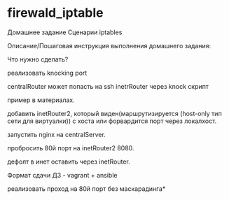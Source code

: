 # firewald_iptable
Домашнее задание
Сценарии iptables

Описание/Пошаговая инструкция выполнения домашнего задания:

Что нужно сделать?

реализовать knocking port

centralRouter может попасть на ssh inetrRouter через knock скрипт

пример в материалах.

добавить inetRouter2, который виден(маршрутизируется (host-only тип сети для виртуалки)) с хоста или форвардится порт через локалхост.

запустить nginx на centralServer.

пробросить 80й порт на inetRouter2 8080.

дефолт в инет оставить через inetRouter.

Формат сдачи ДЗ - vagrant + ansible

реализовать проход на 80й порт без маскарадинга*
